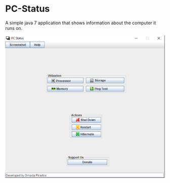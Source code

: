 # PC-Status

A simple java 7 application that shows information about the computer it runs on.

![](images/pc_status.png)


